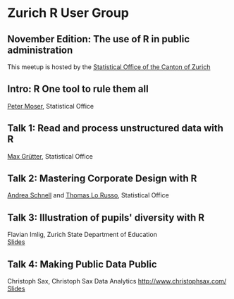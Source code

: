 # Zurich R User Group
## November Edition: The use of R in public administration

This meetup is hosted by the [Statistical Office of the Canton of Zurich](http://statistik.zh.ch/)

## Intro: R One tool to rule them all
[Peter Moser](peter.moser@statistik.ji.zh.ch), Statistical Office

## Talk 1: Read and process unstructured data with R
[Max Grütter](max.gruetter@statistik.ji.zh.ch), Statistical Office

## Talk 2: Mastering Corporate Design with R
[Andrea Schnell](andrea.schnell@statistik.ji.zh.ch) and [Thomas Lo Russo](thomas.lorusso@statistik.ji.zh), Statistical Office

## Talk 3: Illustration of pupils' diversity with R
Flavian Imlig, Zurich State Department of Education  
[Slides](http://prezi.com/ao48t6yeh_vz/?utm_campaign=share&utm_medium=copy&rc=ex0share)


## Talk 4: Making Public Data Public
Christoph Sax, Christoph Sax Data Analytics http://www.christophsax.com/  
[Slides](http://www.christophsax.com/slides/171107-meetup/slides.html)
 
